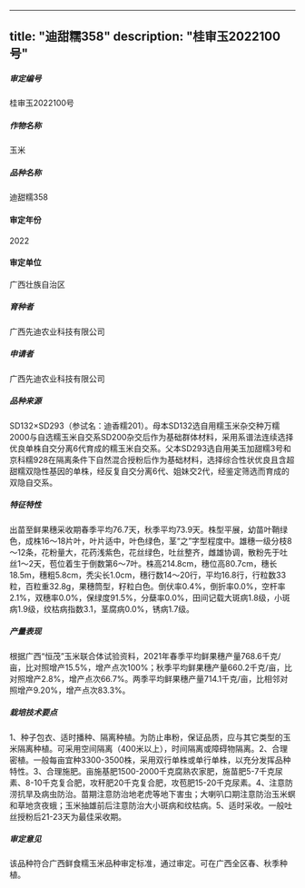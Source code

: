 
---
title: "迪甜糯358"
description: "桂审玉2022100号"
---
##### 审定编号 
桂审玉2022100号

##### 作物名称
玉米

##### 品种名称
迪甜糯358

#### 审定年份
2022	

#### 审定单位
广西壮族自治区

##### 育种者
广西先迪农业科技有限公司

##### 申请者
广西先迪农业科技有限公司

##### 品种来源
SD132×SD293（参试名：迪香糯201）。母本SD132选自用糯玉米杂交种万糯2000与自选糯玉米自交系SD200杂交后作为基础群体材料，采用系谱法连续选择优良单株自交分离6代育成的糯玉米自交系。父本SD293选自用美玉加甜糯3号和京科糯928在隔离条件下自然混合授粉后作为基础材料，选择综合性状优良且含超甜糯双隐性基因的单株，经反复自交分离6代、姐妹交2代，经鉴定筛选而育成的双隐自交系。

##### 特征特性
出苗至鲜果穗采收期春季平均76.7天，秋季平均73.9天。株型平展，幼苗叶鞘绿色，成株16～18片叶，叶片适中，叶色绿色，茎“之”字型程度中。雄穗一级分枝8～12条，花粉量大，花药浅紫色，花丝绿色，吐丝整齐，雌雄协调，散粉先于吐丝1～2天，苞位着生于倒数第6～7叶。株高214.8cm，穗位高80.7cm，穗长18.5m，穗粗5.8cm，秃尖长1.0cm，穗行数14～20行，平均16.8行，行粒数33粒，百粒重32.8g，果穗筒型，籽粒白色。倒伏率0.4%，倒折率0.0%，空杆率2.1%，双穗率0.0%，保绿度91.5%，分蘖率0.0%，田间记载大斑病1.8级，小斑病1.9级，纹枯病指数3.1，茎腐病0.0%，锈病1.7级。

##### 产量表现
根据广西“恒茂”玉米联合体试验资料，2021年春季平均鲜果穗产量768.6千克/亩，比对照增产15.5%，增产点次100%；秋季平均鲜果穗产量660.2千克/亩，比对照增产2.8%，增产点次66.7%。两季平均鲜果穗产量714.1千克/亩，比相邻对照增产9.20%，增产点次83.3%。

##### 栽培技术要点
1、种子包衣、适时播种、隔离种植。为防止串粉，保证品质，应与其它类型的玉米隔离种植。可采用空间隔离（400米以上），时间隔离或障碍物隔离。2、合理密植。一般每亩宜种3300-3500株，采用双行单株或单行单株，以充分发挥品种特性。3、合理施肥。亩施基肥1500-2000千克腐熟农家肥，施苗肥5-7千克尿素、8-10千克复合肥，攻秆肥20千克复合肥，攻苞肥15-20千克尿素。4、注意防涝抗旱及病虫防治。苗期注意防治地老虎等地下害虫；大喇叭口期注意防治玉米螟和草地贪夜蛾；玉米抽雄前后注意防治大小斑病和纹枯病。5、适时采收。一般吐丝授粉后21-23天为最佳采收期。

##### 审定意见
该品种符合广西鲜食糯玉米品种审定标准，通过审定。可在广西全区春、秋季种植。


